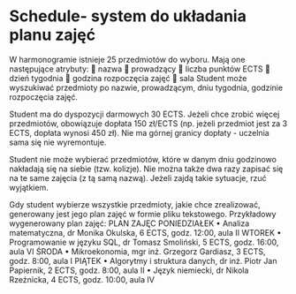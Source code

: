 # Schedule-  system do układania planu zajęć
W harmonogramie istnieje 25 przedmiotów do wyboru. Mają one następujące atrybuty:
   nazwa
   prowadzący
   liczba punktów ECTS
   dzień tygodnia
   godzina rozpoczęcia zajęć
   sala
Student może wyszukiwać przedmioty po nazwie, prowadzącym, dniu tygodnia, godzinie
rozpoczęcia zajęć.

Student ma do dyspozycji darmowych 30 ECTS. Jeżeli chce zrobić więcej przedmiotów,
obowiązuje dopłata 150 zł/ECTS (np. jeżeli przedmiot jest za 3 ECTS, dopłata wynosi 450 zł).
Nie ma górnej granicy dopłaty - uczelnia sama się nie wyremontuje.

Student nie może wybierać przedmiotów, które w danym dniu godzinowo nakładają się na
siebie (tzw. kolizje). Nie można także dwa razy zapisać się na te same zajęcia (z tą samą nazwą).
Jeżeli zajdą takie sytuacje, rzuć wyjątkiem.

Gdy student wybierze wszystkie przedmioty, jakie chce zrealizować, generowany jest jego plan
zajęć w formie pliku tekstowego.
Przykładowy wygenerowany plan zajęć:
PLAN ZAJĘC
PONIEDZIAŁEK
• Analiza matematyczna, dr Monika Okulska, 6 ECTS, godz. 12:00, aula II
WTOREK
• Programowanie w języku SQL, dr Tomasz Smoliński, 5 ECTS, godz. 16:00, aula VI
ŚRODA
•  Mikroekonomia, mgr inż. Grzegorz Gardiasz, 3 ECTS, godz. 8:00, aula I
PIĄTEK
• Algorytmy i struktura danych, dr inż. Piotr Jan Papiernik, 2 ECTS, godz. 8:00, aula II
• Język niemiecki, dr Nikola Rzeźnicka, 4 ECTS, godz. 10:00, aula IV
